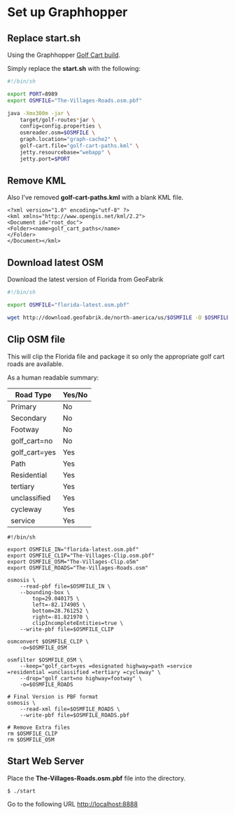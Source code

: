 Set up Graphhopper
==================

Replace start.sh
----------------

Using the Graphhopper [Golf Cart build](https://graphhopper.com/public/tmp/).

Simply replace the **start.sh** with the following:

```sh
#!/bin/sh

export PORT=8989
export OSMFILE="The-Villages-Roads.osm.pbf"

java -Xmx300m -jar \
    target/golf-routes*jar \
    config=config.properties \
    osmreader.osm=$OSMFILE \
    graph.location="graph-cache2" \
    golf-cart.file="golf-cart-paths.kml" \
    jetty.resourcebase="webapp" \
    jetty.port=$PORT
```

Remove KML
----------

Also I've removed **golf-cart-paths.kml** with a blank KML file.

```kml
<?xml version="1.0" encoding="utf-8" ?>
<kml xmlns="http://www.opengis.net/kml/2.2">
<Document id="root_doc">
<Folder><name>golf_cart_paths</name>
</Folder>
</Document></kml>
```

Download latest OSM
-------------------

Download the latest version of Florida from GeoFabrik

```sh
#!/bin/sh

export OSMFILE="florida-latest.osm.pbf"

wget http://download.geofabrik.de/north-america/us/$OSMFILE -O $OSMFILE
```

Clip OSM file
-------------

This will clip the Florida file and package it so only the appropriate golf cart roads are available.

As a human readable summary:

| Road Type     | Yes/No | 
|---------------|--------|
|Primary        | No     |
|Secondary      | No     |
|Footway        | No     |
|golf_cart=no   | No     |
|golf_cart=yes  | Yes    |
|Path           | Yes    |
|Residential    | Yes    |
|tertiary       | Yes    |
|unclassified   | Yes    |
|cycleway       | Yes    |
|service        | Yes    |

```
#!/bin/sh

export OSMFILE_IN="florida-latest.osm.pbf"
export OSMFILE_CLIP="The-Villages-Clip.osm.pbf"
export OSMFILE_O5M="The-Villages-Clip.o5m"
export OSMFILE_ROADS="The-Villages-Roads.osm"

osmosis \
    --read-pbf file=$OSMFILE_IN \
    --bounding-box \
        top=29.040175 \
        left=-82.174905 \
        bottom=28.761252 \
        right=-81.821970 \
        clipIncompleteEntities=true \
    --write-pbf file=$OSMFILE_CLIP

osmconvert $OSMFILE_CLIP \
    -o=$OSMFILE_O5M

osmfilter $OSMFILE_O5M \
    --keep="golf_cart=yes =designated highway=path =service =residential =unclassified =tertiary =cycleway" \
    --drop="golf_cart=no highway=footway" \
    -o=$OSMFILE_ROADS

# Final Version is PBF format
osmosis \
    --read-xml file=$OSMFILE_ROADS \
    --write-pbf file=$OSMFILE_ROADS.pbf

# Remove Extra files
rm $OSMFILE_CLIP
rm $OSMFILE_O5M
```


Start Web Server
----------------

Place the **The-Villages-Roads.osm.pbf** file into the directory.

```bash
$ ./start
```

Go to the following URL [http://localhost:8888](http://localhost:8888)